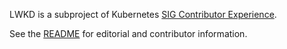 LWKD is a subproject of Kubernetes [SIG Contributor Experience](https://github.com/kubernetes/community/tree/master/sig-contributor-experience).

See the [README](README.md) for editorial and contributor information.
